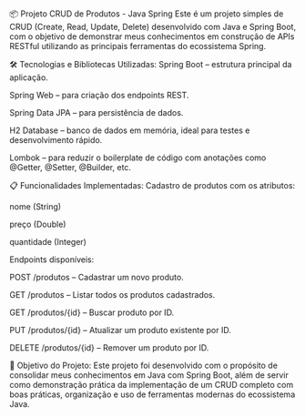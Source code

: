 📦 Projeto CRUD de Produtos - Java Spring
Este é um projeto simples de CRUD (Create, Read, Update, Delete) desenvolvido com Java e Spring Boot, com o objetivo de demonstrar meus conhecimentos em construção de APIs RESTful utilizando as principais ferramentas do ecossistema Spring.

🛠️ Tecnologias e Bibliotecas Utilizadas:
Spring Boot – estrutura principal da aplicação.

Spring Web – para criação dos endpoints REST.

Spring Data JPA – para persistência de dados.

H2 Database – banco de dados em memória, ideal para testes e desenvolvimento rápido.

Lombok – para reduzir o boilerplate de código com anotações como @Getter, @Setter, @Builder, etc.

📋 Funcionalidades Implementadas:
Cadastro de produtos com os atributos:

nome (String)

preço (Double)

quantidade (Integer)

Endpoints disponíveis:

POST /produtos – Cadastrar um novo produto.

GET /produtos – Listar todos os produtos cadastrados.

GET /produtos/{id} – Buscar produto por ID.

PUT /produtos/{id} – Atualizar um produto existente por ID.

DELETE /produtos/{id} – Remover um produto por ID.

🎯 Objetivo do Projeto:
Este projeto foi desenvolvido com o propósito de consolidar meus conhecimentos em Java com Spring Boot, além de servir como demonstração prática da implementação de um CRUD completo com boas práticas, organização e uso de ferramentas modernas do ecossistema Java.
